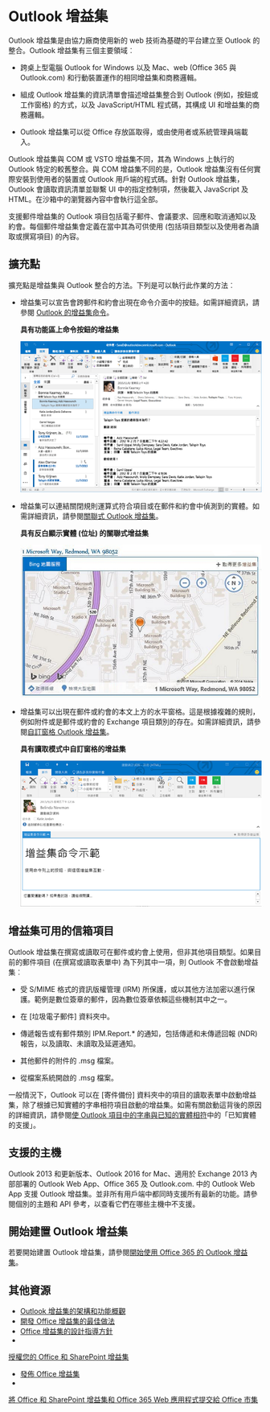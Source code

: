 
# <a name="outlook-add-ins"></a>Outlook 增益集

Outlook 增益集是由協力廠商使用新的 web 技術為基礎的平台建立至 Outlook 的整合。Outlook 增益集有三個主要領域︰


- 跨桌上型電腦 Outlook for Windows 以及 Mac、web (Office 365 與 Outlook.com) 和行動裝置運作的相同增益集和商務邏輯。
    
-  組成 Outlook 增益集的資訊清單會描述增益集整合到 Outlook (例如，按鈕或工作窗格) 的方式，以及 JavaScript/HTML 程式碼，其構成 UI 和增益集的商務邏輯。
    
- Outlook 增益集可以從 Office 存放區取得，或由使用者或系統管理員端載入。
    
Outlook 增益集與 COM 或 VSTO 增益集不同，其為 Windows 上執行的 Outlook 特定的較舊整合。與 COM 增益集不同的是，Outlook 增益集沒有任何實際安裝到使用者的裝置或 Outlook 用戶端的程式碼。針對 Outlook 增益集，Outlook 會讀取資訊清單並聯繫 UI 中的指定控制項，然後載入 JavaScript 及 HTML。在沙箱中的瀏覽器內容中會執行這全部。

支援郵件增益集的 Outlook 項目包括電子郵件、會議要求、回應和取消通知以及約會。每個郵件增益集會定義在當中其為可供使用 (包括項目類型以及使用者為讀取或撰寫項目) 的內容。


## <a name="extension-points"></a>擴充點


擴充點是增益集與 Outlook 整合的方法。下列是可以執行此作業的方法︰


- 增益集可以宣告會跨郵件和約會出現在命令介面中的按鈕。如需詳細資訊，請參閱 [Outlook 的增益集命令](../outlook/add-in-commands-for-outlook.md)。
    
    **具有功能區上命令按鈕的增益集**

    ![增益集命令無 UI 圖形](../../images/41e46a9c-19ec-4ccc-98e6-a227283623d1.png)

- 增益集可以連結關閉規則運算式符合項目或在郵件和約會中偵測到的實體。如需詳細資訊，請參閱[關聯式 Outlook 增益集](../outlook/contextual-outlook-add-ins.md)。
    
    **具有反白顯示實體 (位址) 的關聯式增益集**

    ![在卡片中顯示內容應用程式](../../images/59bcabc2-7cb0-4b9b-bb9f-06089dca9c31.png)

- 增益集可以出現在郵件或約會的本文上方的水平窗格。這是根據複雜的規則，例如附件或是郵件或約會的 Exchange 項目類別的存在。如需詳細資訊，請參閱[自訂窗格 Outlook 增益集](../outlook/custom-pane-outlook-add-ins.md)。
    
    **具有讀取模式中自訂窗格的增益集**

    ![顯示郵件閱讀表單中的自訂窗格。](../../images/c585ab0a-6c33-42d0-a20f-5deb8b54f480.png)


## <a name="mailbox-items-available-to-add-ins"></a>增益集可用的信箱項目


Outlook 增益集在撰寫或讀取可在郵件或約會上使用，但非其他項目類型。如果目前的郵件項目 (在撰寫或讀取表單中) 為下列其中一項，則 Outlook 不會啟動增益集︰


- 受 S/MIME 格式的資訊版權管理 (IRM) 所保護，或以其他方法加密以進行保護。範例是數位簽章的郵件，因為數位簽章依賴這些機制其中之一。
    
- 在 [垃圾電子郵件] 資料夾中。
    
- 傳遞報告或有郵件類別 IPM.Report.* 的通知，包括傳遞和未傳遞回報 (NDR) 報告，以及讀取、未讀取及延遲通知。
    
- 其他郵件的附件的 .msg 檔案。
    
- 從檔案系統開啟的 .msg 檔案。
    
一般情況下，Outlook 可以在 [寄件備份] 資料夾中的項目的讀取表單中啟動增益集，除了根據已知實體的字串相符項目啟動的增益集。如需有關啟動這背後的原因的詳細資訊，請參閱[使 Outlook 項目中的字串與已知的實體相符](../outlook/match-strings-in-an-item-as-well-known-entities.md)中的「已知實體的支援」。


## <a name="supported-hosts"></a>支援的主機


Outlook 2013 和更新版本、Outlook 2016 for Mac、適用於 Exchange 2013 內部部署的 Outlook Web App、Office 365 及 Outlook.com. 中的 Outlook Web App 支援 Outlook 增益集。並非所有用戶端中都同時支援所有最新的功能。請參閱個別的主題和 API 參考，以查看它們在哪些主機中不支援。


## <a name="get-started-building-outlook-add-ins"></a>開始建置 Outlook 增益集


若要開始建置 Outlook 增益集，請參閱[開始使用 Office 365 的 Outlook 增益集](https://dev.outlook.com/MailAppsGettingStarted/GetStarted)。


## <a name="additional-resources"></a>其他資源


- [Outlook 增益集的架構和功能概觀](../outlook/overview.md)
- [開發 Office 增益集的最佳做法](../../docs/overview/add-in-development-best-practices.md)
- [Office 增益集的設計指導方針](../../docs/design/add-in-design.md)
- 

  [授權您的 Office 和 SharePoint 增益集](http://msdn.microsoft.com/library/3e0e8ff6-66d6-44ff-b0c2-59108ebd9181%28Office.15%29.aspx)
- [發佈 Office 增益集](../publish/publish.md)
- 

  [將 Office 和 SharePoint 增益集和 Office 365 Web 應用程式提交給 Office 市集](http://msdn.microsoft.com/library/ff075782-1303-4517-91cc-b3d730e9b9ae%28Office.15%29.aspx)

